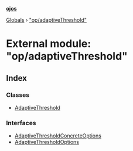 **[ojos](../README.md)**

[Globals](../README.md) › ["op/adaptiveThreshold"](_op_adaptivethreshold_.md)

# External module: "op/adaptiveThreshold"

## Index

### Classes

* [AdaptiveThreshold](../classes/_op_adaptivethreshold_.adaptivethreshold.md)

### Interfaces

* [AdaptiveThresholdConcreteOptions](../interfaces/_op_adaptivethreshold_.adaptivethresholdconcreteoptions.md)
* [AdaptiveThresholdOptions](../interfaces/_op_adaptivethreshold_.adaptivethresholdoptions.md)
